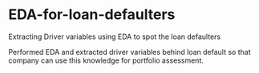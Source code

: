 # EDA-for-loan-defaulters
Extracting Driver variables using EDA to spot the loan defaulters

Performed EDA and extracted driver variables behind loan default so that company can use this knowledge for portfolio assessment.
